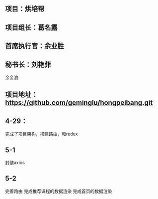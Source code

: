 ## 项目：烘培帮

## 项目组长：葛名露

## 首席执行官：余业胜

## 秘书长：刘艳菲
余金浪

## 项目地址：https://github.com/geminglu/hongpeibang.git



## 4-29：

完成了项目架构，搭建路由，和redux

## 5-1
封装axios
## 5-2
完善路由
完成推荐课程的数据渲染
完成首页的数据渲染